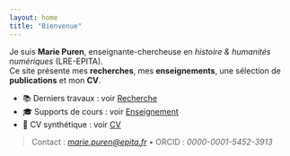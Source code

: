 ```yaml
---
layout: home
title: "Bienvenue"
---
```


Je suis **Marie Puren**, enseignante-chercheuse en *histoire & humanités numériques* (LRE-EPITA).  
Ce site présente mes **recherches**, mes **enseignements**, une sélection de **publications** et mon **CV**.

- 📚 Derniers travaux : voir [Recherche](/pages/recherche)
- 🎓 Supports de cours : voir [Enseignement](/pages/enseignement)
- 🧾 CV synthétique : voir [CV](/pages/cv)

> Contact : *marie.puren@epita.fr* • ORCID : *0000-0001-5452-3913*
